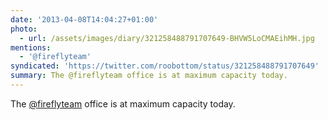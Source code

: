 ```yaml
---
date: '2013-04-08T14:04:27+01:00'
photo:
  - url: /assets/images/diary/321258488791707649-BHVW5LoCMAEihMH.jpg
mentions:
  - '@fireflyteam'
syndicated: 'https://twitter.com/roobottom/status/321258488791707649'
summary: The @fireflyteam office is at maximum capacity today.
---
```

The [@fireflyteam](https://twitter.com/@fireflyteam) office is at maximum capacity today. 
